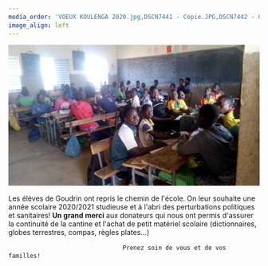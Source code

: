 ```yaml
---
media_order: 'VOEUX KOULENGA 2020.jpg,DSCN7441 - Copie.JPG,DSCN7442 - Copie.JPG,DSCN7443 - Copie.JPG,DSCN7440 - Copie.JPG,COURSE PAINLEVE.jpg,Voix de l''ain 31.01.2020.jpg,DSCN7159 - Copie.JPG,2020.07  Inondation 1.JPG,2020.07 Inondation 2.JPG,CM2 2.jpg'
image_align: left
---
```


![](CM2%202.jpg)

Les élèves de Goudrin ont repris le chemin de l'école. On leur souhaite une année scolaire 2020/2021 studieuse et à l'abri des perturbations politiques et sanitaires!
**Un grand merci** aux donateurs qui nous ont permis d'assurer la continuité de la cantine et l'achat de petit matériel scolaire (dictionnaires, globes terrestres, compas, règles plates...)

									Prenez soin de vous et de vos familles!


